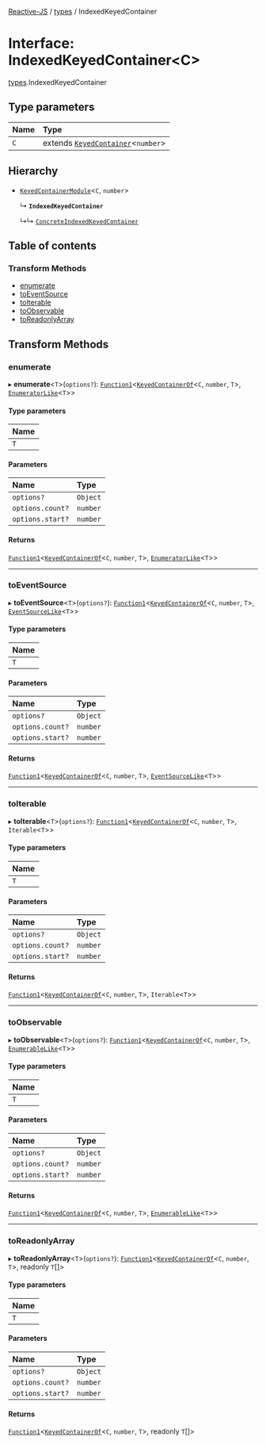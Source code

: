 [Reactive-JS](../README.md) / [types](../modules/types.md) / IndexedKeyedContainer

# Interface: IndexedKeyedContainer<C\>

[types](../modules/types.md).IndexedKeyedContainer

## Type parameters

| Name | Type |
| :------ | :------ |
| `C` | extends [`KeyedContainer`](types.KeyedContainer.md)<`number`\> |

## Hierarchy

- [`KeyedContainerModule`](types.KeyedContainerModule.md)<`C`, `number`\>

  ↳ **`IndexedKeyedContainer`**

  ↳↳ [`ConcreteIndexedKeyedContainer`](types.ConcreteIndexedKeyedContainer.md)

## Table of contents

### Transform Methods

- [enumerate](types.IndexedKeyedContainer.md#enumerate)
- [toEventSource](types.IndexedKeyedContainer.md#toeventsource)
- [toIterable](types.IndexedKeyedContainer.md#toiterable)
- [toObservable](types.IndexedKeyedContainer.md#toobservable)
- [toReadonlyArray](types.IndexedKeyedContainer.md#toreadonlyarray)

## Transform Methods

### enumerate

▸ **enumerate**<`T`\>(`options?`): [`Function1`](../modules/functions.md#function1)<[`KeyedContainerOf`](../modules/types.md#keyedcontainerof)<`C`, `number`, `T`\>, [`EnumeratorLike`](types.EnumeratorLike.md)<`T`\>\>

#### Type parameters

| Name |
| :------ |
| `T` |

#### Parameters

| Name | Type |
| :------ | :------ |
| `options?` | `Object` |
| `options.count?` | `number` |
| `options.start?` | `number` |

#### Returns

[`Function1`](../modules/functions.md#function1)<[`KeyedContainerOf`](../modules/types.md#keyedcontainerof)<`C`, `number`, `T`\>, [`EnumeratorLike`](types.EnumeratorLike.md)<`T`\>\>

___

### toEventSource

▸ **toEventSource**<`T`\>(`options?`): [`Function1`](../modules/functions.md#function1)<[`KeyedContainerOf`](../modules/types.md#keyedcontainerof)<`C`, `number`, `T`\>, [`EventSourceLike`](types.EventSourceLike.md)<`T`\>\>

#### Type parameters

| Name |
| :------ |
| `T` |

#### Parameters

| Name | Type |
| :------ | :------ |
| `options?` | `Object` |
| `options.count?` | `number` |
| `options.start?` | `number` |

#### Returns

[`Function1`](../modules/functions.md#function1)<[`KeyedContainerOf`](../modules/types.md#keyedcontainerof)<`C`, `number`, `T`\>, [`EventSourceLike`](types.EventSourceLike.md)<`T`\>\>

___

### toIterable

▸ **toIterable**<`T`\>(`options?`): [`Function1`](../modules/functions.md#function1)<[`KeyedContainerOf`](../modules/types.md#keyedcontainerof)<`C`, `number`, `T`\>, `Iterable`<`T`\>\>

#### Type parameters

| Name |
| :------ |
| `T` |

#### Parameters

| Name | Type |
| :------ | :------ |
| `options?` | `Object` |
| `options.count?` | `number` |
| `options.start?` | `number` |

#### Returns

[`Function1`](../modules/functions.md#function1)<[`KeyedContainerOf`](../modules/types.md#keyedcontainerof)<`C`, `number`, `T`\>, `Iterable`<`T`\>\>

___

### toObservable

▸ **toObservable**<`T`\>(`options?`): [`Function1`](../modules/functions.md#function1)<[`KeyedContainerOf`](../modules/types.md#keyedcontainerof)<`C`, `number`, `T`\>, [`EnumerableLike`](types.EnumerableLike.md)<`T`\>\>

#### Type parameters

| Name |
| :------ |
| `T` |

#### Parameters

| Name | Type |
| :------ | :------ |
| `options?` | `Object` |
| `options.count?` | `number` |
| `options.start?` | `number` |

#### Returns

[`Function1`](../modules/functions.md#function1)<[`KeyedContainerOf`](../modules/types.md#keyedcontainerof)<`C`, `number`, `T`\>, [`EnumerableLike`](types.EnumerableLike.md)<`T`\>\>

___

### toReadonlyArray

▸ **toReadonlyArray**<`T`\>(`options?`): [`Function1`](../modules/functions.md#function1)<[`KeyedContainerOf`](../modules/types.md#keyedcontainerof)<`C`, `number`, `T`\>, readonly `T`[]\>

#### Type parameters

| Name |
| :------ |
| `T` |

#### Parameters

| Name | Type |
| :------ | :------ |
| `options?` | `Object` |
| `options.count?` | `number` |
| `options.start?` | `number` |

#### Returns

[`Function1`](../modules/functions.md#function1)<[`KeyedContainerOf`](../modules/types.md#keyedcontainerof)<`C`, `number`, `T`\>, readonly `T`[]\>

